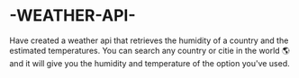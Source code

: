 # -WEATHER-API-
Have created a weather api that retrieves the humidity of a country and the estimated temperatures. You can search any country or citie in the world 🌎 and it will give you the humidity and temperature of the option you've used.
